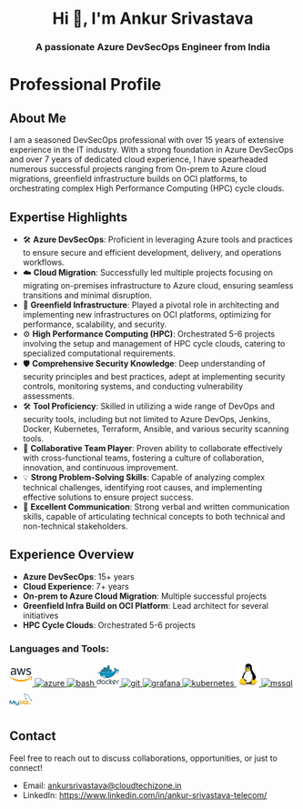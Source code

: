 <h1 align="center">Hi 👋, I'm Ankur Srivastava</h1>
<h3 align="center">A passionate Azure DevSecOps Engineer from India</h3>

# Professional Profile

## About Me
I am a seasoned DevSecOps professional with over 15 years of extensive experience in the IT industry. With a strong foundation in Azure DevSecOps and over 7 years of dedicated cloud experience, I have spearheaded numerous successful projects ranging from On-prem to Azure cloud migrations, greenfield infrastructure builds on OCI platforms, to orchestrating complex High Performance Computing (HPC) cycle clouds.

## Expertise Highlights
- 🛠️ **Azure DevSecOps**: Proficient in leveraging Azure tools and practices to ensure secure and efficient development, delivery, and operations workflows.
- ☁️ **Cloud Migration**: Successfully led multiple projects focusing on migrating on-premises infrastructure to Azure cloud, ensuring seamless transitions and minimal disruption.
- 🌱 **Greenfield Infrastructure**: Played a pivotal role in architecting and implementing new infrastructures on OCI platforms, optimizing for performance, scalability, and security.
- ⚙️ **High Performance Computing (HPC)**: Orchestrated 5-6 projects involving the setup and management of HPC cycle clouds, catering to specialized computational requirements.
- 🛡️ **Comprehensive Security Knowledge**: Deep understanding of security principles and best practices, adept at implementing security controls, monitoring systems, and conducting vulnerability assessments.
- 🛠️ **Tool Proficiency**: Skilled in utilizing a wide range of DevOps and security tools, including but not limited to Azure DevOps, Jenkins, Docker, Kubernetes, Terraform, Ansible, and various security 
                            scanning tools.
- 🤝 **Collaborative Team Player**: Proven ability to collaborate effectively with cross-functional teams, fostering a culture of collaboration, innovation, and continuous improvement.
- 💡 **Strong Problem-Solving Skills**: Capable of analyzing complex technical challenges, identifying root causes, and implementing effective solutions to ensure project success.
- 📢 **Excellent Communication**: Strong verbal and written communication skills, capable of articulating technical concepts to both technical and non-technical stakeholders.

## Experience Overview
- **Azure DevSecOps**: 15+ years
- **Cloud Experience**: 7+ years
- **On-prem to Azure Cloud Migration**: Multiple successful projects
- **Greenfield Infra Build on OCI Platform**: Lead architect for several initiatives
- **HPC Cycle Clouds**: Orchestrated 5-6 projects

<h3 align="left">Languages and Tools:</h3>
<p align="left"> <a href="https://aws.amazon.com" target="_blank" rel="noreferrer"> <img src="https://raw.githubusercontent.com/devicons/devicon/master/icons/amazonwebservices/amazonwebservices-original-wordmark.svg" alt="aws" width="40" height="40"/> </a> <a href="https://azure.microsoft.com/en-in/" target="_blank" rel="noreferrer"> <img src="https://www.vectorlogo.zone/logos/microsoft_azure/microsoft_azure-icon.svg" alt="azure" width="40" height="40"/> </a> <a href="https://www.gnu.org/software/bash/" target="_blank" rel="noreferrer"> <img src="https://www.vectorlogo.zone/logos/gnu_bash/gnu_bash-icon.svg" alt="bash" width="40" height="40"/> </a> <a href="https://www.docker.com/" target="_blank" rel="noreferrer"> <img src="https://raw.githubusercontent.com/devicons/devicon/master/icons/docker/docker-original-wordmark.svg" alt="docker" width="40" height="40"/> </a> <a href="https://git-scm.com/" target="_blank" rel="noreferrer"> <img src="https://www.vectorlogo.zone/logos/git-scm/git-scm-icon.svg" alt="git" width="40" height="40"/> </a> <a href="https://grafana.com" target="_blank" rel="noreferrer"> <img src="https://www.vectorlogo.zone/logos/grafana/grafana-icon.svg" alt="grafana" width="40" height="40"/> </a> <a href="https://kubernetes.io" target="_blank" rel="noreferrer"> <img src="https://www.vectorlogo.zone/logos/kubernetes/kubernetes-icon.svg" alt="kubernetes" width="40" height="40"/> </a> <a href="https://www.linux.org/" target="_blank" rel="noreferrer"> <img src="https://raw.githubusercontent.com/devicons/devicon/master/icons/linux/linux-original.svg" alt="linux" width="40" height="40"/> </a> <a href="https://www.microsoft.com/en-us/sql-server" target="_blank" rel="noreferrer"> <img src="https://www.svgrepo.com/show/303229/microsoft-sql-server-logo.svg" alt="mssql" width="40" height="40"/> </a> <a href="https://www.mysql.com/" target="_blank" rel="noreferrer"> <img src="https://raw.githubusercontent.com/devicons/devicon/master/icons/mysql/mysql-original-wordmark.svg" alt="mysql" width="40" height="40"/> </a> </p>


## Contact
Feel free to reach out to discuss collaborations, opportunities, or just to connect!

- Email: ankursrivastava@cloudtechizone.in
- LinkedIn: https://www.linkedin.com/in/ankur-srivastava-telecom/
